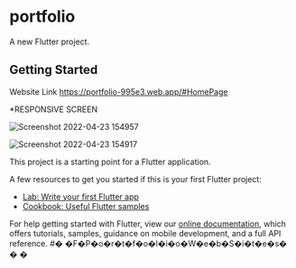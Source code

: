 # portfolio

A new Flutter project.

## Getting Started
Website Link 
https://portfolio-995e3.web.app/#HomePage

*RESPONSIVE SCREEN

![Screenshot 2022-04-23 154957](https://user-images.githubusercontent.com/53872301/164890558-b0b57fc4-4361-4c03-90fd-01f0da383de5.png)

![Screenshot 2022-04-23 154917](https://user-images.githubusercontent.com/53872301/164890561-88b07344-72cf-4847-83bb-c36ecb69aca3.png)


This project is a starting point for a Flutter application.

A few resources to get you started if this is your first Flutter project:

- [Lab: Write your first Flutter app](https://flutter.dev/docs/get-started/codelab)
- [Cookbook: Useful Flutter samples](https://flutter.dev/docs/cookbook)

For help getting started with Flutter, view our
[online documentation](https://flutter.dev/docs), which offers tutorials,
samples, guidance on mobile development, and a full API reference.
#� �F�P�o�r�t�f�o�l�i�o�W�e�b�S�i�t�e�s�
�
�
